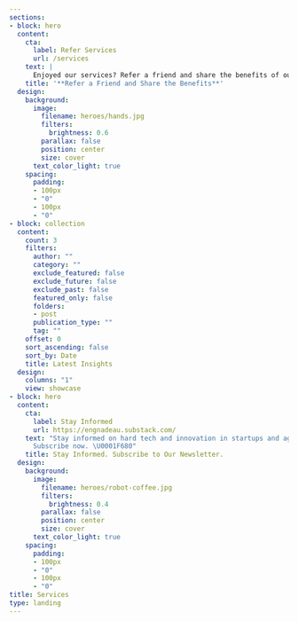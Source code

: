 ```yaml
---
sections:
- block: hero
  content:
    cta:
      label: Refer Services
      url: /services
    text: |
      Enjoyed our services? Refer a friend and share the benefits of our personalized fractional CTO expertise.
    title: '**Refer a Friend and Share the Benefits**'
  design:
    background:
      image:
        filename: heroes/hands.jpg
        filters:
          brightness: 0.6
        parallax: false
        position: center
        size: cover
      text_color_light: true
    spacing:
      padding:
      - 100px
      - "0"
      - 100px
      - "0"
- block: collection
  content:
    count: 3
    filters:
      author: ""
      category: ""
      exclude_featured: false
      exclude_future: false
      exclude_past: false
      featured_only: false
      folders:
      - post
      publication_type: ""
      tag: ""
    offset: 0
    sort_ascending: false
    sort_by: Date
    title: Latest Insights
  design:
    columns: "1"
    view: showcase
- block: hero
  content:
    cta:
      label: Stay Informed
      url: https://engnadeau.substack.com/
    text: "Stay informed on hard tech and innovation in startups and agile businesses.
      Subscribe now. \U0001F680"
    title: Stay Informed. Subscribe to Our Newsletter.
  design:
    background:
      image:
        filename: heroes/robot-coffee.jpg
        filters:
          brightness: 0.4
        parallax: false
        position: center
        size: cover
      text_color_light: true
    spacing:
      padding:
      - 100px
      - "0"
      - 100px
      - "0"
title: Services
type: landing
---
```

